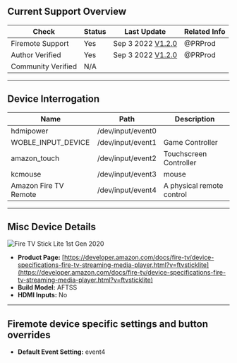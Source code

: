 ## Current Support Overview
| Check              | Status | Last Update                                                                    | Related Info |
| ------------------ |  ----  | -----------------------------------------------------------------------------  | ------------ |
| Firemote Support   | Yes    | Sep 3 2022 [V1.2.0](https://github.com/PRProd/HA-Firemote/tree/v1.2.0)         | @PRProd      |
| Author Verified    | Yes    | Sep 3 2022 [V1.2.0](https://github.com/PRProd/HA-Firemote/tree/v1.2.0)         | @PRProd      |
| Community Verified | N/A    |                                                                                |              |

***

## Device Interrogation
| Name                       | Path              | Description                 |
| -------------------------- | ----------------- | --------------------------- |
| hdmipower                  | /dev/input/event0 |                             |
| WOBLE_INPUT_DEVICE         | /dev/input/event1 | Game Controller             |
| amazon_touch               | /dev/input/event2 | Touchscreen Controller      |
| kcmouse                    | /dev/input/event3 | mouse                       |
| Amazon Fire TV Remote      | /dev/input/event4 | A physical remote control   |

***

## Misc Device Details
![Fire TV Stick Lite 1st Gen 2020](https://m.media-amazon.com/images/G/01/mobile-apps/dex/firetvsticklitethumb.jpg)
 * **Product Page:** [https://developer.amazon.com/docs/fire-tv/device-specifications-fire-tv-streaming-media-player.html?v=ftvsticklite](https://developer.amazon.com/docs/fire-tv/device-specifications-fire-tv-streaming-media-player.html?v=ftvsticklite)
 * **Build Model:** AFTSS
 * **HDMI Inputs:** No

***

## Firemote device specific settings and button overrides
 * **Default Event Setting:** event4
